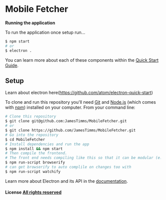 # Mobile Fetcher

**Running the application**

To run the application once setup run...
```bash
$ npm start
# or
$ electron .
```

You can learn more about each of these components within the [Quick Start Guide](http://electron.atom.io/docs/latest/tutorial/quick-start).

## Setup

Learn about electron here(https://github.com/atom/electron-quick-start)

To clone and run this repository you'll need [Git](https://git-scm.com) and [Node.js](https://nodejs.org/en/download/) (which comes with [npm](http://npmjs.com)) installed on your computer. From your command line:

```bash
# Clone this repository
$ git clone git@github.com:JamesTimms/MobileFetcher.git
# or
$ git clone https://github.com/JamesTimms/MobileFetcher.git
# Go into the repository
$ cd MobileFetcher
# Install dependencies and run the app
$ npm install && npm start
# Then compile the frontend.
# The front end needs compiling like this so that it can be modular (e.g. require('my-js-module'))
$ npm run-script browserify
# can get browserify to auto complile on changes too with
$ npm run-script watchify
```

Learn more about Electron and its API in the [documentation](http://electron.atom.io/docs/latest).

#### License [All rights reserved](LICENSE.md)